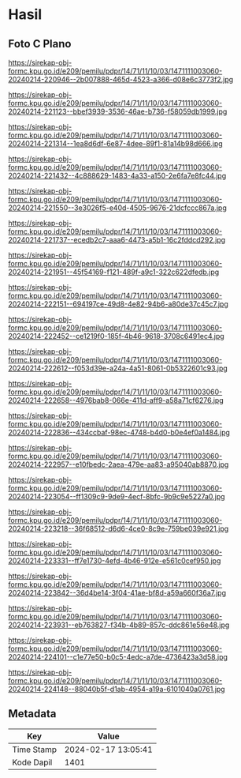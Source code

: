 # Hasil

## Foto C Plano

https://sirekap-obj-formc.kpu.go.id/e209/pemilu/pdpr/14/71/11/10/03/1471111003060-20240214-220946--2b007888-465d-4523-a366-d08e6c3773f2.jpg

https://sirekap-obj-formc.kpu.go.id/e209/pemilu/pdpr/14/71/11/10/03/1471111003060-20240214-221123--bbef3939-3536-46ae-b736-f58059db1999.jpg

https://sirekap-obj-formc.kpu.go.id/e209/pemilu/pdpr/14/71/11/10/03/1471111003060-20240214-221314--1ea8d6df-6e87-4dee-89f1-81a14b98d666.jpg

https://sirekap-obj-formc.kpu.go.id/e209/pemilu/pdpr/14/71/11/10/03/1471111003060-20240214-221432--4c888629-1483-4a33-a150-2e6fa7e8fc44.jpg

https://sirekap-obj-formc.kpu.go.id/e209/pemilu/pdpr/14/71/11/10/03/1471111003060-20240214-221550--3e3026f5-e40d-4505-9676-21dcfccc867a.jpg

https://sirekap-obj-formc.kpu.go.id/e209/pemilu/pdpr/14/71/11/10/03/1471111003060-20240214-221737--ecedb2c7-aaa6-4473-a5b1-16c2fddcd292.jpg

https://sirekap-obj-formc.kpu.go.id/e209/pemilu/pdpr/14/71/11/10/03/1471111003060-20240214-221951--45f54169-f121-489f-a9c1-322c622dfedb.jpg

https://sirekap-obj-formc.kpu.go.id/e209/pemilu/pdpr/14/71/11/10/03/1471111003060-20240214-222151--694197ce-49d8-4e82-94b6-a80de37c45c7.jpg

https://sirekap-obj-formc.kpu.go.id/e209/pemilu/pdpr/14/71/11/10/03/1471111003060-20240214-222452--ce1219f0-185f-4b46-9618-3708c6491ec4.jpg

https://sirekap-obj-formc.kpu.go.id/e209/pemilu/pdpr/14/71/11/10/03/1471111003060-20240214-222612--f053d39e-a24a-4a51-8061-0b5322601c93.jpg

https://sirekap-obj-formc.kpu.go.id/e209/pemilu/pdpr/14/71/11/10/03/1471111003060-20240214-222658--4976bab8-066e-411d-aff9-a58a71cf6276.jpg

https://sirekap-obj-formc.kpu.go.id/e209/pemilu/pdpr/14/71/11/10/03/1471111003060-20240214-222836--434ccbaf-98ec-4748-b4d0-b0e4ef0a1484.jpg

https://sirekap-obj-formc.kpu.go.id/e209/pemilu/pdpr/14/71/11/10/03/1471111003060-20240214-222957--e10fbedc-2aea-479e-aa83-a95040ab8870.jpg

https://sirekap-obj-formc.kpu.go.id/e209/pemilu/pdpr/14/71/11/10/03/1471111003060-20240214-223054--ff1309c9-9de9-4ecf-8bfc-9b9c9e5227a0.jpg

https://sirekap-obj-formc.kpu.go.id/e209/pemilu/pdpr/14/71/11/10/03/1471111003060-20240214-223218--36f68512-d6d6-4ce0-8c9e-759be039e921.jpg

https://sirekap-obj-formc.kpu.go.id/e209/pemilu/pdpr/14/71/11/10/03/1471111003060-20240214-223331--ff7e1730-4efd-4b46-912e-e561c0cef950.jpg

https://sirekap-obj-formc.kpu.go.id/e209/pemilu/pdpr/14/71/11/10/03/1471111003060-20240214-223842--36d4be14-3f04-41ae-bf8d-a59a660f36a7.jpg

https://sirekap-obj-formc.kpu.go.id/e209/pemilu/pdpr/14/71/11/10/03/1471111003060-20240214-223931--eb763827-f34b-4b89-857c-ddc861e56e48.jpg

https://sirekap-obj-formc.kpu.go.id/e209/pemilu/pdpr/14/71/11/10/03/1471111003060-20240214-224101--c1e77e50-b0c5-4edc-a7de-4736423a3d58.jpg

https://sirekap-obj-formc.kpu.go.id/e209/pemilu/pdpr/14/71/11/10/03/1471111003060-20240214-224148--88040b5f-d1ab-4954-a19a-6101040a0761.jpg


## Metadata

| Key        | Value               |
| ---------- | ------------------- |
| Time Stamp | 2024-02-17 13:05:41 |
| Kode Dapil | 1401                |



